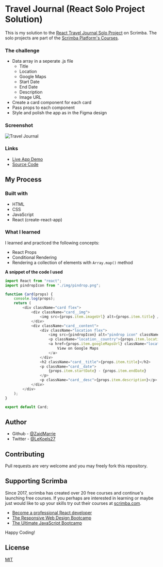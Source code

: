 # Travel Journal (React Solo Project Solution)

This is my solution to the [React Travel Journal Solo Project](https://scrimba.com/learn/learnreact/react-section-2-solo-project-co74f46f2b22693c5ea577559) on Scrimba. The solo projects are part of the [Scrimba Platform's Courses](https://scrimba.com/allcourses).

### The challenge

- Data array in a seperate .js file
  - Title
  - Location
  - Google Maps
  - Start Date
  - End Date
  - Description
  - Image URL
- Create a card component for each card
- Pass props to each component
- Style and polish the app as in the Figma design

### Screenshot

![Travel Journal](https://user-images.githubusercontent.com/84665360/145719487-483f07ca-bad8-468c-86cb-62899af4f113.png)

### Links

- [Live App Demo](https://zaidmarrie.github.io/travel-journal/)
- [Source Code](https://github.com/ZaidMarrie/travel-journal)

## My Process

### Built with

- HTML
- CSS
- JavaScript
- React (create-react-app)

### What I learned

I learned and practiced the following concepts:

- React Props
- Conditional Rendering
- Rendering a collection of elements with `Array.map()` method

**A snippet of the code I used**

```javascript
import React from "react";
import pindropIcon from "./img/pindrop.png";

function Card(props) {
	console.log(props);
	return (
		<div className="card flex">
			<div className="card__img">
				<img src={props.item.imageUrl} alt={props.item.title} />
			</div>
			<div className="card__content">
				<div className="location flex">
					<img src={pindropIcon} alt="pindrop icon" className="pindrop-icon" />
					<p className="location__country">{props.item.location}</p>
					<a href={props.item.googleMapsUrl} className="location__url">
						View on Google Maps
					</a>
				</div>
				<h2 className="card__title">{props.item.title}</h2>
				<p className="card__date">
					{props.item.startDate} - {props.item.endDate}
				</p>
				<p className="card__desc">{props.item.description}</p>
			</div>
		</div>
	);
}

export default Card;
```

## Author

- Github - [@ZaidMarrie](https://github.com/ZaidMarrie)
- Twitter - [@LeKoels27](https://twitter.com/LeKoels27)

## Contributing

Pull requests are very welcome and you may freely fork this repository.

## Supporting Scrimba

Since 2017, scrimba has created over 20 free courses and continue's launching free courses. If you perhaps are interested in learning or maybe just would like to up your skills try out their courses at [scrimba.com](www.scrimba.com).

- [Become a professional React developer](https://scrimba.com/course/greact)
- [The Responsive Web Design Bootcamp](https://scrimba.com/course/gresponsive)
- [The Ultimate JavaScript Bootcamp](https://scrimba.com/course/gjavascript)

Happy Coding!

## License

[MIT](https://choosealicense.com/licenses/mit/)
